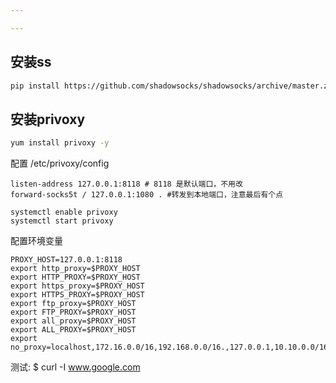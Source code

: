 ```yaml
---

---
```

## 安装ss
```sh
pip install https://github.com/shadowsocks/shadowsocks/archive/master.zip -U
```

## 安装privoxy
```sh
yum install privoxy -y
```
配置 /etc/privoxy/config
```
listen-address 127.0.0.1:8118 # 8118 是默认端口，不用改
forward-socks5t / 127.0.0.1:1080 . #转发到本地端口，注意最后有个点
```

```
systemctl enable privoxy
systemctl start privoxy
```
配置环境变量
```profile
PROXY_HOST=127.0.0.1:8118
export http_proxy=$PROXY_HOST
export HTTP_PROXY=$PROXY_HOST
export https_proxy=$PROXY_HOST
export HTTPS_PROXY=$PROXY_HOST
export ftp_proxy=$PROXY_HOST
export FTP_PROXY=$PROXY_HOST
export all_proxy=$PROXY_HOST
export ALL_PROXY=$PROXY_HOST
export no_proxy=localhost,172.16.0.0/16,192.168.0.0/16.,127.0.0.1,10.10.0.0/16
```
测试: $ curl -I www.google.com